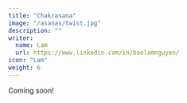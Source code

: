 ```yaml
---
title: "Chakrasana"
image: "/asanas/twist.jpg"
description: ""
writer:
  name: Lam
  url: https://www.linkedin.com/in/baolamnguyen/
icon: "Lam"
weight: 6
---
```




Coming soon!